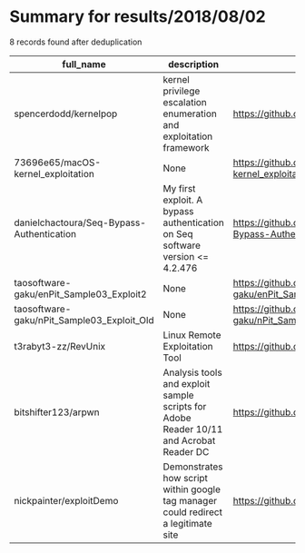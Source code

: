 
# Summary for results/2018/08/02
    
8 records found after deduplication

| full_name | description | html_url | matched_list | matched_count | pushed_at | size | stargazers_count | language | forks_count | vul_ids |
|--------------------------------------------|----------------------------------------------------------------------------------------|---------------------------------------------------------------|----------------|-----------------|---------------------------|--------|--------------------|-------------|---------------|-----------|
| spencerdodd/kernelpop | kernel privilege escalation enumeration and exploitation framework | https://github.com/spencerdodd/kernelpop | ['exploit'] | 1 | 2018-08-02 22:40:52+00:00 | 9179 | 642 | Python | 137 | [] |
| 73696e65/macOS-kernel_exploitation | None | https://github.com/73696e65/macOS-kernel_exploitation | ['exploit'] | 1 | 2018-08-02 10:58:12+00:00 | 84 | 4 | C | 2 | [] |
| danielchactoura/Seq-Bypass-Authentication | My first exploit. A bypass authentication on Seq software version <= 4.2.476 | https://github.com/danielchactoura/Seq-Bypass-Authentication | ['exploit'] | 1 | 2018-08-02 05:32:05+00:00 | 2 | 0 | Python | 0 | [] |
| taosoftware-gaku/enPit_Sample03_Exploit2 | None | https://github.com/taosoftware-gaku/enPit_Sample03_Exploit2 | ['exploit'] | 1 | 2018-08-02 07:17:51+00:00 | 125 | 0 | Java | 0 | [] |
| taosoftware-gaku/nPit_Sample03_Exploit_Old | None | https://github.com/taosoftware-gaku/nPit_Sample03_Exploit_Old | ['exploit'] | 1 | 2018-08-02 07:21:52+00:00 | 125 | 0 | Java | 0 | [] |
| t3rabyt3-zz/RevUnix | Linux Remote Exploitation Tool | https://github.com/t3rabyt3-zz/RevUnix | ['exploit'] | 1 | 2018-08-02 07:57:15+00:00 | 898 | 1 | Objective-C | 3 | [] |
| bitshifter123/arpwn | Analysis tools and exploit sample scripts for Adobe Reader 10/11 and Acrobat Reader DC | https://github.com/bitshifter123/arpwn | ['exploit'] | 1 | 2018-08-02 13:15:59+00:00 | 5581 | 9 | Python | 1 | [] |
| nickpainter/exploitDemo | Demonstrates how script within google tag manager could redirect a legitimate site | https://github.com/nickpainter/exploitDemo | ['exploit'] | 1 | 2018-08-02 16:46:31+00:00 | 2 | 1 | HTML | 0 | [] |
